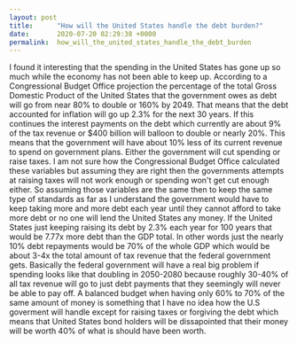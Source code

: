 ```yaml
---
layout: post
title:      "How will the United States handle the debt burden?"
date:       2020-07-20 02:29:38 +0000
permalink:  how_will_the_united_states_handle_the_debt_burden
---
```



I found it interesting that the spending in the United States has gone up so much while the economy has not been able to keep up. According to a Congressional Budget Office projection the percentage of the total Gross Domestic Product of the United States that the government owes as debt will go from near 80% to double or 160% by 2049. That means that the debt accounted for inflation will go up 2.3% for the next 30 years. If this continues the interest payments on the debt which currently are about 9% of the tax revenue or $400 billion will balloon to double or nearly 20%. This means that the government will have about 10% less of its current revenue to spend on government plans. Either the government will cut spending or raise taxes. I am not sure how the Congressional Budget Office calculated these variables but assuming they are right then the governments attempts at raising taxes will not work enough or spending won't get cut enough either. So assuming those variables are the same then to keep the same type of standards as far as I understand the government would have to keep taking more and more debt each year until they cannot afford to take more debt or no one will lend the United States any money. If the United States just keeping raising its debt by 2.3% each year for 100 years that would be 7.77x more debt than the GDP total. In other words just the nearly 10% debt repayments would be 70% of the whole GDP which would be about 3-4x the total amount of tax revenue that the federal government gets. Basically the federal government will have a real big problem if spending looks like that doubling in 2050-2080 because roughly 30-40% of all tax revenue will go to just debt payments that they seemingly will never be able to pay off. A balanced budget when having only 60% to 70% of the same amount of money is something that I have no idea how the U.S goverment will handle except for raising taxes or forgiving the debt which means that United States bond holders will be dissapointed that their money will be worth 40% of what is should have been worth.
